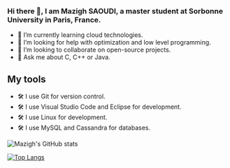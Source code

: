 ### Hi there 👋, I am Mazigh SAOUDI, a master student at Sorbonne University in Paris, France.
- 🌱 I’m currently learning cloud technologies.
- 🤔 I’m looking for help with optimization and low level programming.
- 👯 I’m looking to collaborate on open-source projects.
- 💬 Ask me about C, C++ or Java.

## My tools
- 🛠 I use Git for version control.
- 🛠 I use Visual Studio Code and Eclipse for development.
- 🛠 I use Linux for development.
- 🛠 I use MySQL and Cassandra for databases.

![Mazigh's GitHub stats](https://github-readme-stats.vercel.app/api?username=S-Mazigh&show_icons=true&theme=transparent)

[![Top Langs](https://github-readme-stats.vercel.app/api/top-langs/?username=S-Mazigh&layout=compact&theme=transparent)](https://github.com/anuraghazra/github-readme-stats)
<!--
**S-Mazigh/S-mazigh** is a ✨ _special_ ✨ repository because its `README.md` (this file) appears on your GitHub profile.

Here are some ideas to get you started:

- 🔭 I’m currently working on ...
- 🌱 I’m currently learning ...
- 👯 I’m looking to collaborate on ...
- 🤔 I’m looking for help with ...
- 💬 Ask me about ...
- 📫 How to reach me: ...
- 😄 Pronouns: ...
- ⚡ Fun fact: ...
-->
